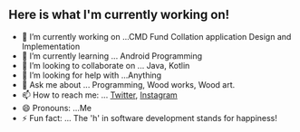 ## Here is what I'm currently working on!

- 🔭 I’m currently working on ...CMD Fund Collation application Design and Implementation
- 🌱 I’m currently learning ... Android Programming
- 👯 I’m looking to collaborate on ... Java, Kotlin
- 🤔 I’m looking for help with ...Anything
- 💬 Ask me about ... Programming, Wood works, Wood art.
- 📫 How to reach me: ... [Twitter](https://twitter.com/solidwo07765499?s=09), [Instagram](https://www.instagram.com/_solid.works)
- 😄 Pronouns: ...Me
- ⚡ Fun fact: ... The 'h' in software development stands for happiness!

